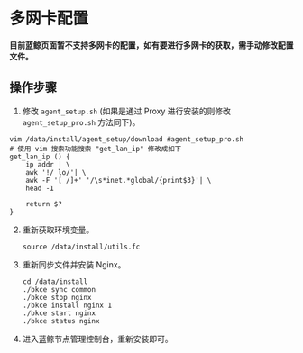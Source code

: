 # 多网卡配置

**目前蓝鲸页面暂不支持多网卡的配置，如有要进行多网卡的获取，需手动修改配置文件。**

## 操作步骤

1. 修改 `agent_setup.sh` (如果是通过 Proxy 进行安装的则修改 `agent_setup_pro.sh` 方法同下)。

```shell
vim /data/install/agent_setup/download #agent_setup_pro.sh	
# 使用 vim 搜索功能搜索 "get_lan_ip" 修改成如下
get_lan_ip () {
    ip addr | \
	awk '!/ lo/'| \
	awk -F '[ /]+' '/\s*inet.*global/{print$3}'| \
	head -1

    return $?
}

```

2. 重新获取环境变量。

   ```shell
   source /data/install/utils.fc
   ```

3. 重新同步文件并安装 Nginx。

   ```shell
   cd /data/install
   ./bkce sync common
   ./bkce stop nginx
   ./bkce install nginx 1
   ./bkce start nginx
   ./bkce status nginx
   ```

4. 进入蓝鲸节点管理控制台，重新安装即可。
